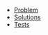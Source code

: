 - [Problem](https://adventofcode.com/2015/day/17)
- [Solutions](solvers.js)
- [Tests](solvers.test.js)
